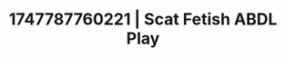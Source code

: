 ---
categories:
- Erotic archetypes
- Volleyball
- Consent-based play
- Digital dominatrix
- Hands in hair
image: /assets/images/1747787760221.jpg
layout: post
seo:
  description: Featured content with exclusive ABDL Play, Scat Fetish. HD images available.
  keywords: ABDL Play, Scat Fetish
  og_image: /assets/images/1747787760221.jpg
  schema_type: VisualArtwork
tags:
- ABDL Play
- '#1747787760221'
- Scat Fetish
title: 1747787760221 | Scat Fetish ABDL Play
---